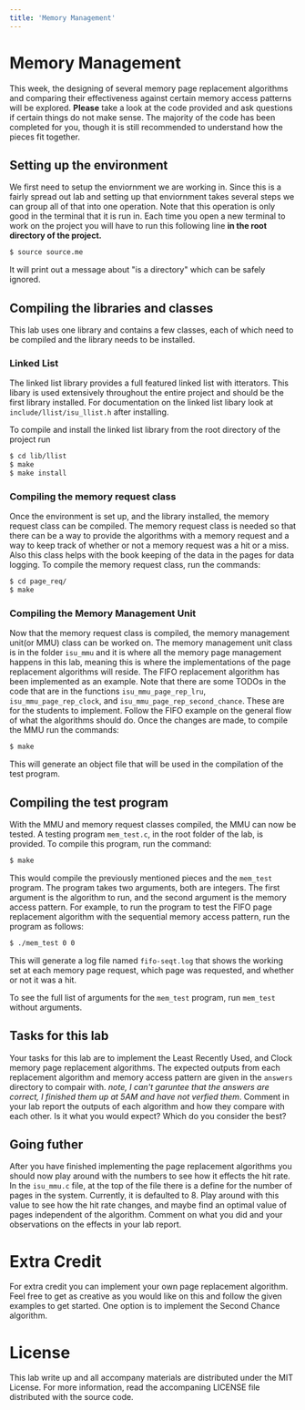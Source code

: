 ```yaml
---
title: 'Memory Management'
---
```


# Memory Management
This week, the designing of several memory page replacement algorithms and comparing their effectiveness against certain memory access patterns will be explored.  **Please** take a look at the code provided and ask questions if certain things do not make sense.  The majority of the code has been completed for you, though it is still recommended to understand how the pieces fit together.

## Setting up the environment
We first need to setup the enviornment we are working in.  Since this is a fairly spread out lab and setting up that enviornment takes several steps we can group all of that into one operation.  Note that this operation is only good in the terminal that it is run in.  Each time you open a new terminal to work on the project you will have to run this following line **in the root directory of the project.**

~~~bash
$ source source.me
~~~

It will print out a message about "is a directory" which can be safely ignored.

## Compiling the libraries and classes
This lab uses one library and contains a few classes, each of which need to be compiled and the library needs to be installed.

### Linked List
The linked list library provides a full featured linked list with itterators.  This libary is used extensively throughout the entire project and should be the first library installed.  For documentation on the linked list libary look at `include/llist/isu_llist.h` after installing.

To compile and install the linked list library from the root directory of the project run

~~~bash
$ cd lib/llist
$ make
$ make install
~~~

### Compiling the memory request class
Once the environment is set up, and the library installed, the memory request class can be compiled.  The memory request class is needed so that there can be a way to provide the algorithms with a memory request and a way to keep track of whether or not a memory request was a hit or a miss.  Also this class helps with the book keeping of the data in the pages for data logging.
To compile the memory request class, run the commands:

~~~bash
$ cd page_req/
$ make
~~~

### Compiling the Memory Management Unit
Now that the memory request class is compiled, the memory management unit(or MMU) class can be worked on.  The memory management unit class is in the folder `isu_mmu` and it is where all the memory page management happens in this lab, meaning this is where the implementations of the page replacement algorithms will reside.  The FIFO replacement algorithm has been implemented as an example.  Note that there are some TODOs in the code that are in the functions `isu_mmu_page_rep_lru`, `isu_mmu_page_rep_clock`, and `isu_mmu_page_rep_second_chance`.  These are for the students to implement.  Follow the FIFO example on the general flow of what the algorithms should do.
Once the changes are made, to compile the MMU run the commands:

~~~bash
$ make
~~~

This will generate an object file that will be used in the compilation of the test program.

## Compiling the test program
With the MMU and memory request classes compiled, the MMU can now be tested.  A testing program `mem_test.c`, in the root folder of the lab, is provided.  To compile this program, run the command:

~~~bash
$ make
~~~

This would compile the previously mentioned pieces and the `mem_test` program.  The program takes two arguments, both are integers.  The first argument is the algorithm to run, and the second argument is the memory access pattern.  For example, to run the program to test the FIFO page replacement algorithm with the sequential memory access pattern, run the program as follows:

~~~bash
$ ./mem_test 0 0
~~~

This will generate a log file named `fifo-seqt.log` that shows the working set at each memory page request, which page was requested, and whether or not it was a hit.

To see the full list of arguments for the `mem_test` program, run `mem_test` without arguments.

## Tasks for this lab
Your tasks for this lab are to implement the Least Recently Used, and Clock memory page replacement algorithms.  The expected outputs from each replacement algorithm and memory access pattern are given in the `answers` directory to compair with.  _note, I can't garuntee that the answers are correct, I finished them up at 5AM and have not verfied them_.  Comment in your lab report the outputs of each algorithm and how they compare with each other.  Is it what you would expect?  Which do you consider the best?

## Going futher
After you have finished implementing the page replacement algorithms you should now play around with the numbers to see how it effects the hit rate.  In the `isu_mmu.c` file, at the top of the file there is a define for the number of pages in the system.  Currently, it is defaulted to 8.  Play around with this value to see how the hit rate changes, and maybe find an optimal value of pages independent of the algorithm.  Comment on what you did and your observations on the effects in your lab report.

# Extra Credit
For extra credit you can implement your own page replacement algorithm.  Feel free to get as creative as you would like on this and follow the given examples to get started.  One option is to implement the Second Chance algorithm.

# License
This lab write up and all accompany materials are distributed under the MIT License.  For more information, read the accompaning LICENSE file distributed with the source code.




